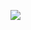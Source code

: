 [![](https://mermaid.ink/img/pako:eNpVjk1qw0AMha8yaJ1cwIuWEtOsCoVk1U4XYkZ2BmYkd34IwfZhcpJCc7GOk5a2Wgjpfe8JjWDEEjTQeTmaA8as9q1mVevWn5yJMvjLOWVnJKn1-k5txs-PnbCKZIWtpPv55t0sdEpuUu3rM3lP-e0vYJnU9jvK1Mff4PZ69pp88O_F5Xg5s_rHlvBjxD4Q5_rGwmAFgWJAZ-v_46JoyAcKpKGpo6UOi88aNM_ViiXL7sQGmhwLraAMFjO1DvuIAZoOfarqgPwi8rPPX9ydYGY?type=png)](https://mermaid.live/edit#pako:eNpVjk1qw0AMha8yaJ1cwIuWEtOsCoVk1U4XYkZ2BmYkd34IwfZhcpJCc7GOk5a2Wgjpfe8JjWDEEjTQeTmaA8as9q1mVevWn5yJMvjLOWVnJKn1-k5txs-PnbCKZIWtpPv55t0sdEpuUu3rM3lP-e0vYJnU9jvK1Mff4PZ69pp88O_F5Xg5s_rHlvBjxD4Q5_rGwmAFgWJAZ-v_46JoyAcKpKGpo6UOi88aNM_ViiXL7sQGmhwLraAMFjO1DvuIAZoOfarqgPwi8rPPX9ydYGY)
